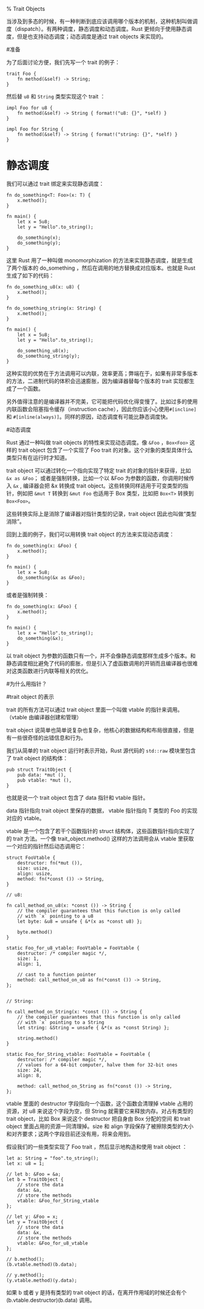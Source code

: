 % Trait Objects

当涉及到多态的时候，有一种判断到底应该调用哪个版本的机制，这种机制叫做调度（dispatch）。有两种调度，静态调度和动态调度。Rust 更倾向于使用静态调度，但是也支持动态调度；动态调度是通过 trait objects 来实现的。

#准备

为了后面讨论方便，我们先写一个 trait 的例子：

	trait Foo {
	    fn method(&self) -> String;
	}

然后替 `u8` 和 `String` 类型实现这个 trait ：

	impl Foo for u8 {
	    fn method(&self) -> String { format!("u8: {}", *self) }
	}

	impl Foo for String {
	    fn method(&self) -> String { format!("string: {}", *self) }
	}

# 静态调度

我们可以通过 trait 绑定来实现静态调度：

	fn do_something<T: Foo>(x: T) {
	    x.method();
	}

	fn main() {
	    let x = 5u8;
	    let y = "Hello".to_string();

	    do_something(x);
	    do_something(y);
	}

这里 Rust 用了一种叫做 monomorphization 的方法来实现静态调度，就是生成了两个版本的 do_something ，然后在调用的地方替换成对应版本。也就是 Rust 生成了如下的代码：

	fn do_something_u8(x: u8) {
	    x.method();
	}

	fn do_something_string(x: String) {
	    x.method();
	}

	fn main() {
	    let x = 5u8;
	    let y = "Hello".to_string();

	    do_something_u8(x);
	    do_something_string(y);
	}

这种实现的优势在于方法调用可以内联，效率更高；弊端在于，如果有非常多版本的方法，二进制代码的体积会迅速膨胀，因为编译器替每个版本的 trait 实现都生成了一个函数。

另外值得注意的是编译器并不完美，它可能把代码优化得变慢了。比如过多的使用内联函数会阻塞指令缓存（instruction cache），因此你应该小心使用`#[incline]` 和 `#[inline(always)]`。同样的原因，动态调度有可能比静态调度快。

#动态调度

Rust 通过一种叫做 trait objects 的特性来实现动态调度。像 `&Foo` ，`Box<Foo>` 这样的 trait object 包含了一个实现了 Foo trait 的对象。这个对象的类型具体什么类型只有在运行时才知道。

trait object 可以通过转化一个指向实现了特定 trait 的对象的指针来获得，比如 `&x as &Foo`； 或者是强制转换，比如一个以 &Foo 为参数的函数，你调用时候传入 `&x` , 编译器会把 &x 转换成 trait object。这些转换同样适用于可变类型的指针，例如把 `&mut T` 转换到 `&mut Foo` 也适用于 Box 类型，比如把 `Box<T>` 转换到 `Box<Foo>`。

这些转换实际上是消除了编译器对指针类型的记录，trait object 因此也叫做“类型消除”。

回到上面的例子，我们可以用转换 trait object 的方法来实现动态调度：

	fn do_something(x: &Foo) {
	    x.method();
	}

	fn main() {
	    let x = 5u8;
	    do_something(&x as &Foo);
	}

或者是强制转换：

	fn do_something(x: &Foo) {
	    x.method();
	}

	fn main() {
	    let x = "Hello".to_string();
	    do_something(&x);
	}

以 trait object 为参数的函数只有一个，并不会像静态调度那样生成多个版本。和静态调度相比避免了代码的膨胀，但是引入了虚函数调用的开销而且编译器也很难对这类函数进行内联等相关的优化。

#为什么用指针？

#trait object 的表示

trait 的所有方法可以通过 trait object 里面一个叫做 vtable 的指针来调用。（vtable 由编译器创建和管理）

trait object 说简单也简单说复杂也复杂，他核心的数据结构和布局很直接，但是有一些很奇怪的出错信息和行为。

我们从简单的 trait object 运行时表示开始，Rust 源代码的 `std::raw` 模块里包含了 trait object 的结构体：

	pub struct TraitObject {
	    pub data: *mut (),
	    pub vtable: *mut (),
	}

也就是说一个 trait object 包含了 data 指针和 vtable 指针。

data 指针指向 trait object 里保存的数据， vtable 指针指向 T 类型的 Foo 的实现对应的 vtable。

vtable 是一个包含了若干个函数指针的 struct 结构体，这些函数指针指向实现了的 trait 方法。一个像 trait_object.method() 这样的方法调用会从 vtable 里获取一个对应的指针然后动态调用它：

	struct FooVtable {
	    destructor: fn(*mut ()),
	    size: usize,
	    align: usize,
	    method: fn(*const ()) -> String,
	}

	// u8:

	fn call_method_on_u8(x: *const ()) -> String {
	    // the compiler guarantees that this function is only called
	    // with `x` pointing to a u8
	    let byte: &u8 = unsafe { &*(x as *const u8) };

	    byte.method()
	}

	static Foo_for_u8_vtable: FooVtable = FooVtable {
	    destructor: /* compiler magic */,
	    size: 1,
	    align: 1,

	    // cast to a function pointer
	    method: call_method_on_u8 as fn(*const ()) -> String,
	};


	// String:

	fn call_method_on_String(x: *const ()) -> String {
	    // the compiler guarantees that this function is only called
	    // with `x` pointing to a String
	    let string: &String = unsafe { &*(x as *const String) };

	    string.method()
	}

	static Foo_for_String_vtable: FooVtable = FooVtable {
	    destructor: /* compiler magic */,
	    // values for a 64-bit computer, halve them for 32-bit ones
	    size: 24,
	    align: 8,

	    method: call_method_on_String as fn(*const ()) -> String,
	};

vtable 里面的 destructor 字段指向一个函数，这个函数会清理掉 vtable 占用的资源，对 u8 来说这个字段为空，但 String 就需要它来释放内存。对占有类型的 trait object，比如 Box<Foo> 来说这个 destructor 把自身由 Box 分配的空间 和 trait object 里面占用的资源一同清理掉。size 和  align 字段保存了被擦除类型的大小和对齐要求；这两个字段目前还没有用，将来会用到。

假设我们的一些类型实现了 Foo trait ，然后显示地构造和使用 trait object ：

	let a: String = "foo".to_string();
	let x: u8 = 1;

	// let b: &Foo = &a;
	let b = TraitObject {
	    // store the data
	    data: &a,
	    // store the methods
	    vtable: &Foo_for_String_vtable
	};

	// let y: &Foo = x;
	let y = TraitObject {
	    // store the data
	    data: &x,
	    // store the methods
	    vtable: &Foo_for_u8_vtable
	};

	// b.method();
	(b.vtable.method)(b.data);

	// y.method();
	(y.vtable.method)(y.data);

如果 b 或者 y 是持有类型的 trait object 的话，在离开作用域的时候还会有个 (b.vtable.destructor)(b.data) 调用。